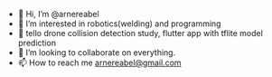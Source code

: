 - 👋 Hi, I’m @arnereabel 
- 👀 I’m interested in robotics(welding) and programming 
- 🌱 tello drone collision detection study, flutter app with tflite model prediction
- 💞️ I’m looking to collaborate on everything.
- 📫 How to reach me arnereabel@gmail.com

<!---
arnereabel/arnereabel is a ✨ special ✨ repository because its `README.md` (this file) appears on your GitHub profile.
You can click the Preview link to take a look at your changes.
--->
